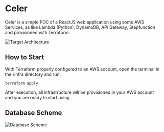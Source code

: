 # Celer
Celer is a simple POC of a ReactJS web application using some AWS Services, as like Lambda (Python), DynamoDB, API Gateway, Stepfunction and provisioned with Terraform.


![Target Architecture](https://serving.photos.photobox.com/03359686cae8336f847bcdd5b287cdbffe5413620a7e888a479b14d95d7b5fc140644f7e.jpg)

## How to Start

With Terraform properly configured to an AWS account, open the terminal in the /infra directory and run:
```shell
terraform apply
```
After execution, all infrastructure will be provisioned in your AWS account and you are ready to start using

## Database Scheme

![Database Scheme](https://serving.photos.photobox.com/19452723a12274f6c79318124e3789c5961f49c46b8d94029bb54b3030650353b198fa76.jpg)
